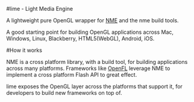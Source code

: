 #lime - Light Media Engine

A lightweight pure OpenGL wrapper for [NME](http://github.com/haxenme/NME) and the nme build tools.

A good starting point for building OpenGL applications across Mac, Windows, Linux, Blackberry, HTML5(WebGL), Android, iOS.

#How it works

NME is a cross platform library, with a build tool, for building applications across many platforms. Frameworks like [OpenFL](http://github.com/openfl) leverage NME to implement a cross platform Flash API to great effect.

lime exposes the OpenGL layer across the platforms that support it, for developers to build new frameworks on top of.
